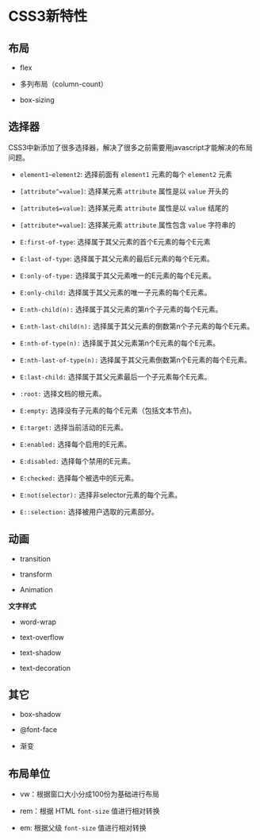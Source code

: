 # CSS3新特性

## 布局

- flex

- 多列布局（column-count）

- box-sizing

## 选择器

CSS3中新添加了很多选择器，解决了很多之前需要用javascript才能解决的布局问题。

- `element1~element2`: 选择前面有 `element1` 元素的每个 `element2` 元素

- `[attribute^=value]`: 选择某元素 `attribute` 属性是以 `value` 开头的

- `[attribute$=value]`: 选择某元素 `attribute` 属性是以 `value` 结尾的

- `[attribute*=value]`: 选择某元素 `attribute` 属性包含 `value` 字符串的

- `E:first-of-type`: 选择属于其父元素的首个E元素的每个E元素

- `E:last-of-type`: 选择属于其父元素的最后E元素的每个E元素。

- `E:only-of-type:` 选择属于其父元素唯一的E元素的每个E元素。

- `E:only-child:` 选择属于其父元素的唯一子元素的每个E元素。

- `E:nth-child(n):` 选择属于其父元素的第n个子元素的每个E元素。

- `E:nth-last-child(n):` 选择属于其父元素的倒数第n个子元素的每个E元素。

- `E:nth-of-type(n):` 选择属于其父元素第n个E元素的每个E元素。

- `E:nth-last-of-type(n):` 选择属于其父元素倒数第n个E元素的每个E元素。

- `E:last-child:` 选择属于其父元素最后一个子元素每个E元素。

- `:root:` 选择文档的根元素。

- `E:empty:` 选择没有子元素的每个E元素（包括文本节点)。

- `E:target:` 选择当前活动的E元素。

- `E:enabled:` 选择每个启用的E元素。

- `E:disabled:` 选择每个禁用的E元素。

- `E:checked:` 选择每个被选中的E元素。

- `E:not(selector):` 选择非selector元素的每个元素。

- `E::selection:` 选择被用户选取的元素部分。

## 动画

- transition

- transform

- Animation

**文字样式**

- word-wrap

- text-overflow

- text-shadow

- text-decoration

## 其它

- box-shadow

- @font-face

- 渐变

## 布局单位

- vw：根据窗口大小分成100份为基础进行布局

- rem：根据 HTML `font-size` 值进行相对转换

- em: 根据父级 `font-size` 值进行相对转换